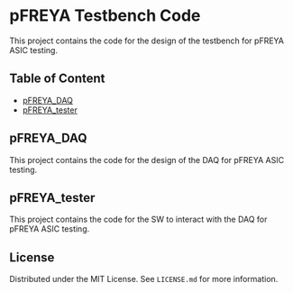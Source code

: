 # pFREYA Testbench Code
This project contains the code for the design of the testbench for pFREYA ASIC testing.

## Table of Content
- [pFREYA_DAQ](#pfreya_daq)
- [pFREYA_tester](#pfreya_tester)

## pFREYA_DAQ
This project contains the code for the design of the DAQ for pFREYA ASIC testing.

## pFREYA_tester
This project contains the code for the SW to interact with the DAQ for pFREYA ASIC testing.

## License
Distributed under the MIT License. See `LICENSE.md` for more information.